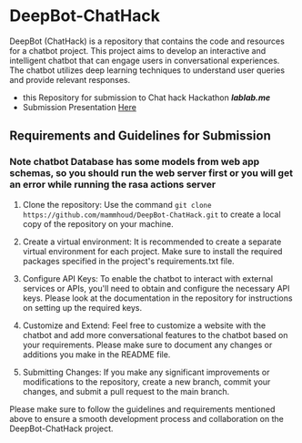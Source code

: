 # DeepBot-ChatHack

DeepBot (ChatHack) is a repository that contains the code and resources for a chatbot project. This project aims to develop an interactive and intelligent chatbot that can engage users in conversational experiences. The chatbot utilizes deep learning techniques to understand user queries and provide relevant responses.
- this Repository for submission to Chat hack Hackathon ***lablab.me***
- Submission Presentation [Here](https://lablab.me/event/chathack-ai-hackathon/beepbot/accelerating-growth-through-the-deepbot-chatbot)
## Requirements and Guidelines for Submission

### Note chatbot Database has some models from web app schemas, so you should run the web server first or you will get an error while running the rasa actions server  

1. Clone the repository: Use the command `git clone https://github.com/mammhoud/DeepBot-ChatHack.git` to create a local copy of the repository on your machine.

2. Create a virtual environment: It is recommended to create a separate virtual environment for each project. Make sure to install the required packages specified in the project's requirements.txt file.

3. Configure API Keys: To enable the chatbot to interact with external services or APIs, you'll need to obtain and configure the necessary API keys. Please look at the documentation in the repository for instructions on setting up the required keys.

4. Customize and Extend: Feel free to customize a website with the chatbot and add more conversational features to the chatbot based on your requirements. Please make sure to document any changes or additions you make in the README file.

5. Submitting Changes: If you make any significant improvements or modifications to the repository, create a new branch, commit your changes, and submit a pull request to the main branch.

Please make sure to follow the guidelines and requirements mentioned above to ensure a smooth development process and collaboration on the DeepBot-ChatHack project.

